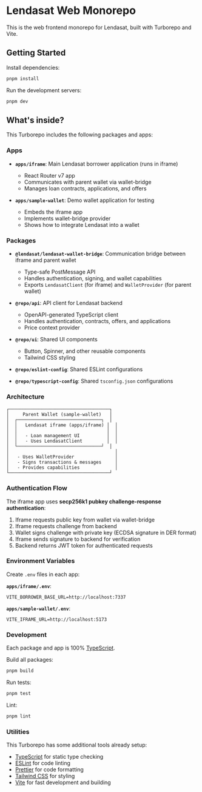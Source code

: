 # Lendasat Web Monorepo

This is the web frontend monorepo for Lendasat, built with Turborepo and Vite.

## Getting Started

Install dependencies:

```sh
pnpm install
```

Run the development servers:

```sh
pnpm dev
```

## What's inside?

This Turborepo includes the following packages and apps:

### Apps

- **`apps/iframe`**: Main Lendasat borrower application (runs in iframe)
  - React Router v7 app
  - Communicates with parent wallet via wallet-bridge
  - Manages loan contracts, applications, and offers

- **`apps/sample-wallet`**: Demo wallet application for testing
  - Embeds the iframe app
  - Implements wallet-bridge provider
  - Shows how to integrate Lendasat into a wallet

### Packages

- **`@lendasat/lendasat-wallet-bridge`**: Communication bridge between iframe and parent wallet
  - Type-safe PostMessage API
  - Handles authentication, signing, and wallet capabilities
  - Exports `LendasatClient` (for iframe) and `WalletProvider` (for parent wallet)

- **`@repo/api`**: API client for Lendasat backend
  - OpenAPI-generated TypeScript client
  - Handles authentication, contracts, offers, and applications
  - Price context provider

- **`@repo/ui`**: Shared UI components
  - Button, Spinner, and other reusable components
  - Tailwind CSS styling

- **`@repo/eslint-config`**: Shared ESLint configurations
- **`@repo/typescript-config`**: Shared `tsconfig.json` configurations

### Architecture

```
┌─────────────────────────────────────┐
│     Parent Wallet (sample-wallet)   │
│  ┌───────────────────────────────┐  │
│  │   Lendasat iframe (apps/iframe) │  │
│  │                                 │  │
│  │   - Loan management UI          │  │
│  │   - Uses LendasatClient         │  │
│  └───────────────────────────────┘  │
│                                       │
│   - Uses WalletProvider               │
│   - Signs transactions & messages     │
│   - Provides capabilities             │
└─────────────────────────────────────┘
```

### Authentication Flow

The iframe app uses **secp256k1 pubkey challenge-response authentication**:

1. Iframe requests public key from wallet via wallet-bridge
2. Iframe requests challenge from backend
3. Wallet signs challenge with private key (ECDSA signature in DER format)
4. Iframe sends signature to backend for verification
5. Backend returns JWT token for authenticated requests

### Environment Variables

Create `.env` files in each app:

**`apps/iframe/.env`**:

```env
VITE_BORROWER_BASE_URL=http://localhost:7337
```

**`apps/sample-wallet/.env`**:

```env
VITE_IFRAME_URL=http://localhost:5173
```

### Development

Each package and app is 100% [TypeScript](https://www.typescriptlang.org/).

Build all packages:

```sh
pnpm build
```

Run tests:

```sh
pnpm test
```

Lint:

```sh
pnpm lint
```

### Utilities

This Turborepo has some additional tools already setup:

- [TypeScript](https://www.typescriptlang.org/) for static type checking
- [ESLint](https://eslint.org/) for code linting
- [Prettier](https://prettier.io) for code formatting
- [Tailwind CSS](https://tailwindcss.com/) for styling
- [Vite](https://vitejs.dev/) for fast development and building
